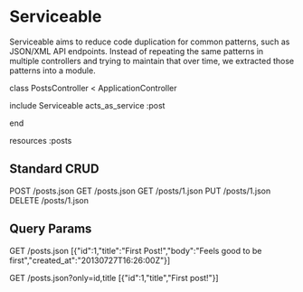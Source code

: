 Serviceable
=========

Serviceable aims to reduce code duplication for common patterns, such as JSON/XML
API endpoints. Instead of repeating the same patterns in multiple controllers and
trying to maintain that over time, we extracted those patterns into a module.


class PostsController < ApplicationController

  include Serviceable
  acts_as_service :post

end

resources :posts



Standard CRUD
-------------

POST /posts.json
GET /posts.json
GET /posts/1.json
PUT /posts/1.json
DELETE /posts/1.json

Query Params
------------

GET /posts.json
[{"id":1,"title":"First Post!","body":"Feels good to be first","created_at":"20130727T16:26:00Z"}]

GET /posts.json?only=id,title
[{"id":1,"title","First post!"}]

